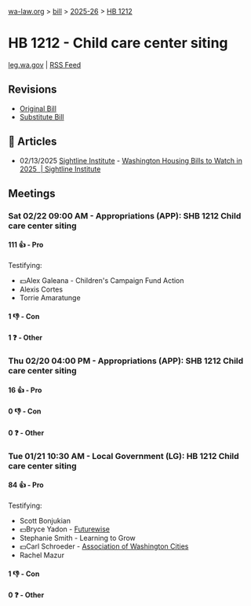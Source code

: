 [wa-law.org](/) > [bill](/bill/) > [2025-26](/bill/2025-26/) > [HB 1212](/bill/2025-26/hb/1212/)

# HB 1212 - Child care center siting
[leg.wa.gov](https://app.leg.wa.gov/billsummary?BillNumber=1212&Year=2025&Initiative=false) | [RSS Feed](./rss.xml)

## Revisions
* [Original Bill](1/)
* [Substitute Bill](S/)

## 📰 Articles
* 02/13/2025 [Sightline Institute](/org/sightline_institute/) - [Washington Housing Bills to Watch in 2025  | Sightline Institute](https://www.sightline.org/2025/02/13/washington-housing-bills-to-watch-in-2025/#:~:text=HB%201212)

## Meetings
### Sat 02/22 09:00 AM - Appropriations (APP): SHB 1212 Child care center siting
#### 111 👍 - Pro
Testifying:
* 💵Alex Galeana - Children's Campaign Fund Action
* Alexis Cortes
* Torrie Amaratunge

#### 1 👎 - Con

#### 1 ❓ - Other

### Thu 02/20 04:00 PM - Appropriations (APP): SHB 1212 Child care center siting
#### 16 👍 - Pro

#### 0 👎 - Con

#### 0 ❓ - Other

### Tue 01/21 10:30 AM - Local Government (LG): HB 1212 Child care center siting
#### 84 👍 - Pro
Testifying:
* Scott Bonjukian
* 💵Bryce Yadon - [Futurewise](/org/futurewise/)
* Stephanie Smith - Learning to Grow
* 💵Carl Schroeder - [Association of Washington Cities](/org/association_of_washington_cities/)
* Rachel Mazur

#### 1 👎 - Con

#### 0 ❓ - Other
